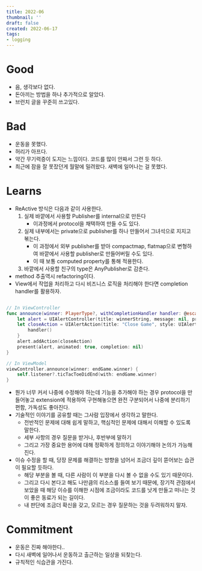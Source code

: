 ```yaml
---
title: 2022-06
thumbnail: ''
draft: false
created: 2022-06-17
tags:
- logging
---
```


# Good

* 음, 생각보다 없다.
* 돈아끼는 방법을 하나 추가적으로 알았다.
* 브런치 글을 꾸준히 쓰고있다.

# Bad

* 운동을 못했다. 
* 허리가 아프다.
* 약간 무기력증이 도지는 느낌이다. 코드를 많이 안짜서 그런 듯 하다.
* 최근에 잠을 잘 못잤던게 월말에 밀려왔다. 새벽에 일어나는 걸 못했다.

# Learns

* ReActive 방식은 다음과 같이 사용한다.
  1. 실제 바깥에서 사용할 Publisher를 internal으로 만든다
     * 이과정에서 protocol을 채택하여 만들 수도 있다.
  1. 실제 내부에서는 private으로 publisher를 하나 만들어서 그녀석으로 지지고 볶는다.
     * 이 과정에서 외부 publisher를 받아 compactmap, flatmap으로 변형하여 바깥에서 사용할 publisher로 만들어버릴 수도 있다.
     * 이 때 보통 computed property를 통해 적용한다.
  1. 바깥에서 사용할 친구의 type은 AnyPublisher로 감춘다.
* method 추출역시 refactoring이다.
* View에서 작업을 처리하고 다시 비즈니스 로직을 처리해야 한다면 completion handler를 활용하자.

````swift

// In ViewController
func announce(winner: PlayerType?, withCompletionHandler handler: @escaping () -> ()) {
    let alert = UIAlertController(title: winnerString, message: nil, preferredStyle: .alert)
    let closeAction = UIAlertAction(title: "Close Game", style: UIAlertActionStyle.default) { _ in
        handler()
    }
    alert.addAction(closeAction)
    present(alert, animated: true, completion: nil)
}

// In ViewModel
viewController.announce(winner: endGame.winner) {
    self.listener?.ticTacToeDidEnd(with: endGame.winner)
}

````

* 뭔가 너무 커서 나중에 수정해야 하는데 기능을 추가해야 하는 경우 protocol을 만들어놓고 extension에 적용하여 구현해놓으면 완전 구분되어서 나중에 분리하기 편함, 가독성도 좋아진다.
* 기술적인 이야기를 공유할 때는 그사람 입장에서 생각하고 말한다.
  * 전반적인 문제에 대해 쉽게 말하고, 핵심적인 문제에 대해서 이해할 수 있도록 말한다.
  * 세부 사항의 경우 질문을 받거나, 후반부에 말하기
  * 그리고 가장 중요한 용어에 대해 정확하게 정의하고 이야기해야 논의가 가능해진다.
* 이슈 수정을 할 때, 당장 문제를 해결하는 방향을 넘어서 조금더 깊이 뜯어보는 습관이 필요할 듯하다. 
  * 해당 부분을 볼 때, 다른 사람이 이 부분을 다시 볼 수 없을 수도 있기 때문이다.
  * 그리고 다시 본다고 해도 나만큼의 리소스를 들여 보기 때문에, 장기적 관점에서 보았을 때 해당 이슈를 이해한 시점에 조금이라도 코드를 낫게 만들고 떠나는 것이 좋은 동료가 되는 길이다.
  * 내 판단에 조금더 확신을 갖고, 모르는 경우 질문하는 것을 두려워하지 말자.

# Commitment

* 운동은 진짜 해야한다..
* 다시 새벽에 일어나서 운동하고 출근하는 일상을 되찾는다.
* 규칙적인 식습관을 가진다.
